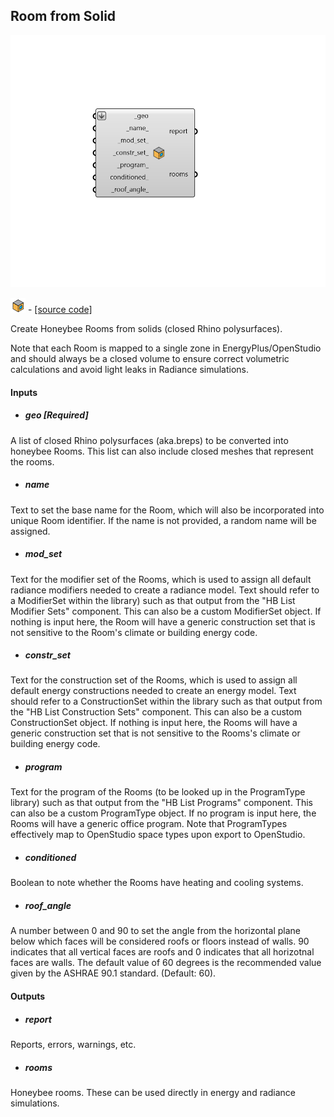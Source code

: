 ## Room from Solid

![](../../images/components/Room_from_Solid.png)

![](../../images/icons/Room_from_Solid.png) - [[source code]](https://github.com/ladybug-tools/honeybee-grasshopper-core/blob/master/honeybee_grasshopper_core/src//HB%20Room%20from%20Solid.py)


Create Honeybee Rooms from solids (closed Rhino polysurfaces). 

Note that each Room is mapped to a single zone in EnergyPlus/OpenStudio and should always be a closed volume to ensure correct volumetric calculations and avoid light leaks in Radiance simulations. 



#### Inputs
* ##### geo [Required]
A list of closed Rhino polysurfaces (aka.breps) to be converted into honeybee Rooms. This list can also include closed meshes that represent the rooms. 
* ##### name 
Text to set the base name for the Room, which will also be incorporated into unique Room identifier. If the name is not provided, a random name will be assigned. 
* ##### mod_set 
Text for the modifier set of the Rooms, which is used to assign all default radiance modifiers needed to create a radiance model. Text should refer to a ModifierSet within the library) such as that output from the "HB List Modifier Sets" component. This can also be a custom ModifierSet object. If nothing is input here, the Room will have a generic construction set that is not sensitive to the Room's climate or building energy code. 
* ##### constr_set 
Text for the construction set of the Rooms, which is used to assign all default energy constructions needed to create an energy model. Text should refer to a ConstructionSet within the library such as that output from the "HB List Construction Sets" component. This can also be a custom ConstructionSet object. If nothing is input here, the Rooms will have a generic construction set that is not sensitive to the Rooms's climate or building energy code. 
* ##### program 
Text for the program of the Rooms (to be looked up in the ProgramType library) such as that output from the "HB List Programs" component. This can also be a custom ProgramType object. If no program is input here, the Rooms will have a generic office program. Note that ProgramTypes effectively map to OpenStudio space types upon export to OpenStudio. 
* ##### conditioned 
Boolean to note whether the Rooms have heating and cooling systems. 
* ##### roof_angle 
A number between 0 and 90 to set the angle from the horizontal plane below which faces will be considered roofs or floors instead of walls. 90 indicates that all vertical faces are roofs and 0 indicates that all horizotnal faces are walls. The default value of 60 degrees is the recommended value given by the ASHRAE 90.1 standard. (Default: 60). 

#### Outputs
* ##### report
Reports, errors, warnings, etc. 
* ##### rooms
Honeybee rooms. These can be used directly in energy and radiance simulations. 
